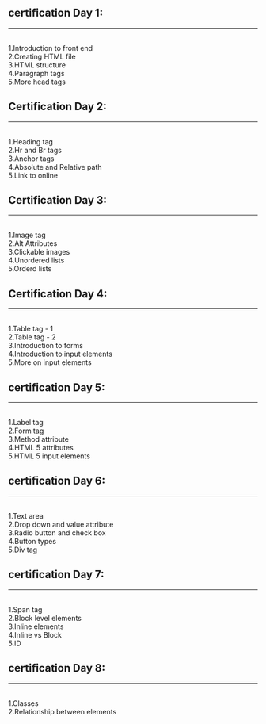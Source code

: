 <html>
  <h2>
  certification Day 1:
    </h2>
  <hr/>
  <br>
         1.Introduction to front end
  <br />
         2.Creating HTML file
  <br />
         3.HTML structure
  <br />
         4.Paragraph tags
  <br />
         5.More head tags
  <br />
 </html>

<html>
  <h2>
    Certification Day 2:
    </h2>
    <hr/>
  <br/>
          1.Heading tag
  <br />
          2.Hr and Br tags
  <br />
          3.Anchor tags
  <br />
          4.Absolute and Relative path
  <br />
          5.Link to online
  <br />
  </html>
  
  <html>
  <h2>
    Certification Day 3:
    </h2>
    <hr/>
  <br/>
          1.Image tag
  <br />
          2.Alt Attributes
  <br />
          3.Clickable images
  <br />
          4.Unordered lists
  <br />
          5.Orderd lists
  <br />
  </html>

<html>
  <h2>
    Certification Day 4:
    </h2>
    <hr/>
  <br/>
          1.Table tag - 1
  <br />
          2.Table tag - 2
  <br />
          3.Introduction to forms
  <br />
          4.Introduction to input elements
  <br />
          5.More on input elements
  <br />
  </html>
  
  <html>
  <h2>
  certification Day 5:
    </h2>
  <hr/>
  <br>
         1.Label tag
  <br />
         2.Form tag
  <br />
         3.Method attribute
  <br />
         4.HTML 5 attributes
  <br />
         5.HTML 5 input elements
  <br />
 </html>

<html>
  <h2>
  certification Day 6:
    </h2>
  <hr/>
  <br>
         1.Text area
  <br />
         2.Drop down and value attribute
  <br />
         3.Radio button and check box
  <br />
         4.Button types
  <br />
         5.Div tag
  <br />
 </html>
 
 <html>
  <h2>
  certification Day 7:
    </h2>
  <hr/>
  <br>
         1.Span tag
  <br />
         2.Block level elements
  <br />
         3.Inline elements
  <br />
         4.Inline vs Block
  <br />
         5.ID
  <br />
 </html>

 <h2>certification Day 8:</h2>
  <hr/>
  <br>
         1.Classes
  <br />
         2.Relationship between elements
  <br />
        
 </html>
